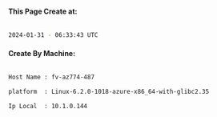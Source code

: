 
   
#### This Page Create at:

```bash

2024-01-31 - 06:33:43 UTC

```

#### Create By Machine:

```bash

Host Name : fv-az774-487

platform  : Linux-6.2.0-1018-azure-x86_64-with-glibc2.35

Ip Local  : 10.1.0.144

```

